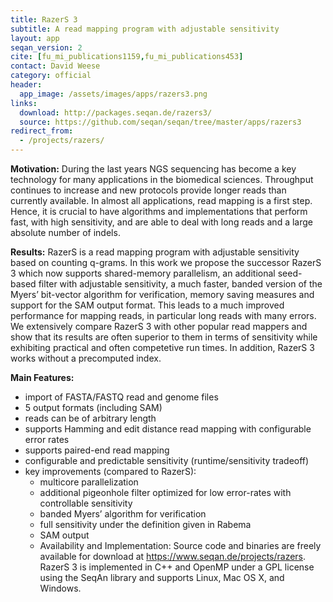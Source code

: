 ```yaml
---
title: RazerS 3
subtitle: A read mapping program with adjustable sensitivity
layout: app
seqan_version: 2
cite: [fu_mi_publications1159,fu_mi_publications453]
contact: David Weese
category: official
header:
  app_image: /assets/images/apps/razers3.png
links:
  download: http://packages.seqan.de/razers3/
  source: https://github.com/seqan/seqan/tree/master/apps/razers3
redirect_from:
  - /projects/razers/
---
```


**Motivation:** During the last years NGS sequencing has become a key technology for many applications in the biomedical sciences. Throughput continues to increase and new protocols provide longer reads than currently available. In almost all applications, read mapping is a first step. Hence, it is crucial to have algorithms and implementations that perform fast, with high sensitivity, and are able to deal with long reads and a large absolute number of indels.

**Results:** RazerS is a read mapping program with adjustable sensitivity based on counting q-grams. In this work we propose the successor RazerS 3 which now supports shared-memory parallelism, an additional seed-based filter with adjustable sensitivity, a much faster, banded version of the Myers’ bit-vector algorithm for verification, memory saving measures and support for the SAM output format. This leads to a much improved performance for mapping reads, in particular long reads with many errors. We extensively compare RazerS 3 with other popular read mappers and show that its results are often superior to them in terms of sensitivity while exhibiting practical and often competetive run times. In addition, RazerS 3 works without a precomputed index.

**Main Features:**

* import of FASTA/FASTQ read and genome files
* 5 output formats (including SAM)
* reads can be of arbitrary length
* supports Hamming and edit distance read mapping with configurable error rates
* supports paired-end read mapping
* configurable and predictable sensitivity (runtime/sensitivity tradeoff)
* key improvements (compared to RazerS):
  * multicore parallelization
  * additional pigeonhole filter optimized for low error-rates with controllable sensitivity
  * banded Myers’ algorithm for verification
  * full sensitivity under the definition given in Rabema
  * SAM output
  * Availability and Implementation: Source code and binaries are freely available for download at https://www.seqan.de/projects/razers. RazerS 3 is implemented in C++ and OpenMP under a GPL license using the SeqAn library and supports Linux, Mac OS X, and Windows.